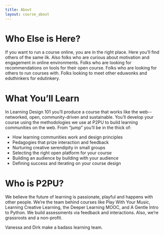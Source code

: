 ```yaml
---
title: About
layout: course_about
---
```


# Who Else is Here?

If you want to run a course online, you are in the right place. Here you’ll find others of the same ilk. Also folks who are curious about motivation and engagement in online environments. Folks who are looking for recommendations on tools for their open course. Folks who are looking for others to run courses with. Folks looking to meet other eduwonks and eduthinkers for edutinkery.  

# What You’ll Learn

In Learning Design 101 you’ll produce a course that works like the web--networked, open, community-driven and sustainable. You’ll develop your course using the methodologies we use at P2PU to build learning communities on the web. From “jump” you’ll be in the thick of:

* How learning communities work and design principles
* Pedagogies that prize interaction and feedback
* Nurturing creative serendipity in small groups
* Selecting the right open platform for your course
* Building an audience by building with your audience
* Defining success and iterating on your course design


# Who is P2PU?

We believe the future of learning is passionate, playful and happens with other people. We’re the team behind courses like Play With Your Music, Learning Creative Learning, the Deeper Learning MOOC, and A Gentle Intro to Python. We build assessments via feedback and interactions. Also, we’re grassroots and a non-profit. 

Vanessa and Dirk make a badass learning team.